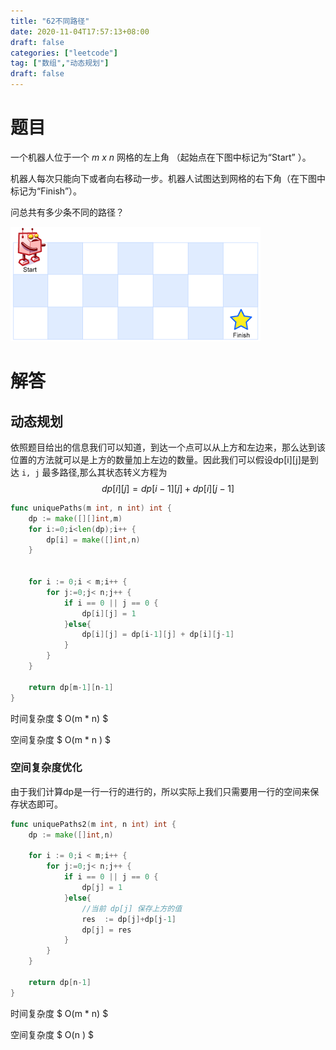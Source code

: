 ```yaml
---
title: "62不同路径"
date: 2020-11-04T17:57:13+08:00
draft: false
categories: ["leetcode"]
tag: ["数组","动态规划"]
draft: false
---
```


#  题目

一个机器人位于一个 *m x n* 网格的左上角 （起始点在下图中标记为“Start” ）。

机器人每次只能向下或者向右移动一步。机器人试图达到网格的右下角（在下图中标记为“Finish”）。

问总共有多少条不同的路径？

![img](./robot_maze.png)

# 解答

## 动态规划

依照题目给出的信息我们可以知道，到达一个点可以从上方和左边来，那么达到该位置的方法就可以是上方的数量加上左边的数量。因此我们可以假设dp\[i\]\[j\]是到达 `i, j` 最多路径,那么其状态转义方程为
$$
dp[i][j] = dp[i-1][j] + dp[i][j-1]
$$

```go
func uniquePaths(m int, n int) int {
    dp := make([][]int,m)
    for i:=0;i<len(dp);i++ {
        dp[i] = make([]int,n)
    }


    for i := 0;i < m;i++ {
        for j:=0;j< n;j++ {
            if i == 0 || j == 0 {
                dp[i][j] = 1
            }else{
                dp[i][j] = dp[i-1][j] + dp[i][j-1]
            }
        }
    }

    return dp[m-1][n-1]
}
```

时间复杂度 $ O(m * n) $

空间复杂度 $ O(m * n ) $



### 空间复杂度优化

由于我们计算dp是一行一行的进行的，所以实际上我们只需要用一行的空间来保存状态即可。

```go
func uniquePaths2(m int, n int) int {
	dp := make([]int,n)

	for i := 0;i < m;i++ {
		for j:=0;j< n;j++ {
			if i == 0 || j == 0 {
				dp[j] = 1
			}else{
				//当前 dp[j] 保存上方的值
				res  := dp[j]+dp[j-1]
				dp[j] = res 
			}
		}
	}

	return dp[n-1]
}
```

时间复杂度 $ O(m * n) $

空间复杂度 $ O(n ) $





